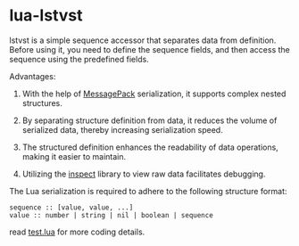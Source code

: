 # lua-lstvst

lstvst is a simple sequence accessor that separates data from definition. Before using it, you need to define the sequence fields, and then access the sequence using the predefined fields.

Advantages:

1. With the help of [MessagePack](https://github.com/markstinson/lua-MessagePack) serialization, it supports complex nested structures.

1. By separating structure definition from data, it reduces the volume of serialized data, thereby increasing serialization speed.

1. The structured definition enhances the readability of data operations, making it easier to maintain.

1. Utilizing the [inspect](https://github.com/kikito/inspect.lua) library to view raw data facilitates debugging.


The Lua serialization is required to adhere to the following structure format: 

```CFG
sequence :: [value, value, ...]
value :: number | string | nil | boolean | sequence
```

read [test.lua](https://github.com/tiomke/lua-lstvst/blob/main/test.lua) for more coding details.
